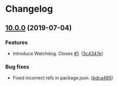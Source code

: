 Changelog
=========

## [10.0.0](https://github.com/ckeditor/ckeditor5-watchdog/tree/v10.0.0) (2019-07-04)

### Features

* Introduce Watchdog. Closes [#1](https://github.com/ckeditor/ckeditor5-watchdog/issues/1). ([3c4347e](https://github.com/ckeditor/ckeditor5-watchdog/commit/3c4347e))

### Bug fixes

* Fixed incorrect refs in package.json. ([bdca485](https://github.com/ckeditor/ckeditor5-watchdog/commit/bdca485))
